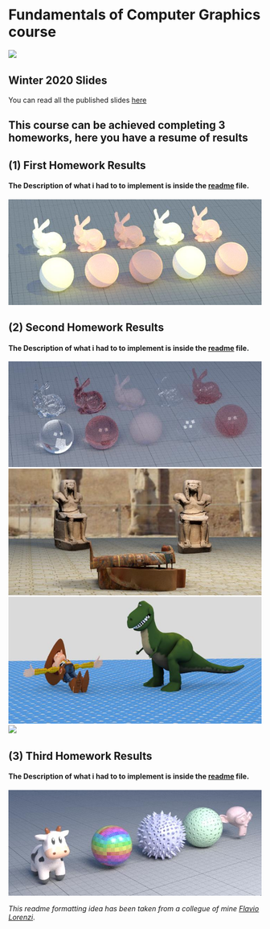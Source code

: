 # Fundamentals of Computer Graphics course

<a href="https://www.dis.uniroma1.it/"><img src="http://www.dis.uniroma1.it/sites/default/files/marchio%20logo%20eng%20jpg.jpg" width="500"></a>


## Winter 2020 Slides
You can read all the published slides [here](./all-slides.pdf)

## This course can be achieved completing 3 homeworks, here you have a resume of results

## (1) First Homework Results

#### The Description of what i had to to implement is inside the [readme](./homework1/readme.md) file.

![](/homework1/results/extra_points/LAMP_TOON_ON.jpg)

## (2) Second Homework Results

#### The Description of what i had to to implement is inside the [readme](./homework2/readme.md) file.

![](homework2/results/extras/REFRACTION/materials2_path_720_256.jpg)
![](homework2/results/extras/MYOS/myos_1_egypt_720s_720r.jpg)
![](homework2/results/extras/MYOS/myos_2_toystory_720s_720r.jpg)
![](homework2/results/extras/MYOS/myos_3_cyber_720s_720r.jpg.jpg)


## (3) Third Homework Results

#### The Description of what i had to to implement is inside the [readme](./homework3/readme.md) file.

![](homework3/results/my_01_surface_720_256.jpg)

_This readme formatting idea has been taken from a collegue of mine [Flavio Lorenzi](https://github.com/FlavioLorenzi)_. 

